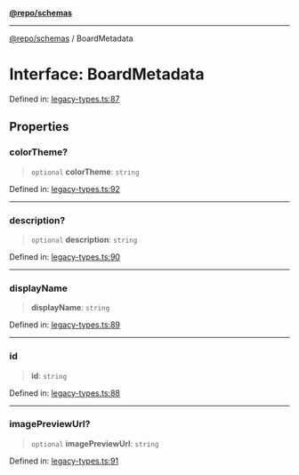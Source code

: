 [**@repo/schemas**](../README.md)

---

[@repo/schemas](../README.md) / BoardMetadata

# Interface: BoardMetadata

Defined in: [legacy-types.ts:87](https://github.com/alexqguo/drinking-board-game-v3/blob/fc5adf9b53e666003d4a7f6c500cdc49fb9dbd39/packages/schemas/src/legacy-types.ts#L87)

## Properties

### colorTheme?

> `optional` **colorTheme**: `string`

Defined in: [legacy-types.ts:92](https://github.com/alexqguo/drinking-board-game-v3/blob/fc5adf9b53e666003d4a7f6c500cdc49fb9dbd39/packages/schemas/src/legacy-types.ts#L92)

---

### description?

> `optional` **description**: `string`

Defined in: [legacy-types.ts:90](https://github.com/alexqguo/drinking-board-game-v3/blob/fc5adf9b53e666003d4a7f6c500cdc49fb9dbd39/packages/schemas/src/legacy-types.ts#L90)

---

### displayName

> **displayName**: `string`

Defined in: [legacy-types.ts:89](https://github.com/alexqguo/drinking-board-game-v3/blob/fc5adf9b53e666003d4a7f6c500cdc49fb9dbd39/packages/schemas/src/legacy-types.ts#L89)

---

### id

> **id**: `string`

Defined in: [legacy-types.ts:88](https://github.com/alexqguo/drinking-board-game-v3/blob/fc5adf9b53e666003d4a7f6c500cdc49fb9dbd39/packages/schemas/src/legacy-types.ts#L88)

---

### imagePreviewUrl?

> `optional` **imagePreviewUrl**: `string`

Defined in: [legacy-types.ts:91](https://github.com/alexqguo/drinking-board-game-v3/blob/fc5adf9b53e666003d4a7f6c500cdc49fb9dbd39/packages/schemas/src/legacy-types.ts#L91)
